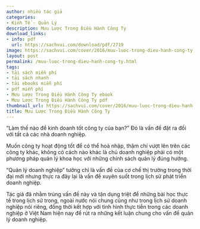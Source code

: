 ```yaml
---
author: nhiều tác giả
categories:
- Kinh Tế - Quản Lý
description: Mưu Lược Trong Điều Hành Công Ty
download_links:
- info: pdf
  url: https://sachvui.com/download/pdf/2719
image: https://sachvui.com/cover/2016/muu-luoc-trong-dieu-hanh-cong-ty.jpg
layout: post
permalink: /muu-luoc-trong-dieu-hanh-cong-ty.html
tags:
- tải sách miễn phí
- tải sách nhanh
- tải ebooks miễn phí
- pdf miễn phí
- Mưu Lược Trong Điều Hành Công Ty ebook
- Mưu Lược Trong Điều Hành Công Ty pdf
thumbnail_url: https://sachvui.com/cover/2016/muu-luoc-trong-dieu-hanh-cong-ty.jpg
title: Mưu Lược Trong Điều Hành Công Ty
---
```


 <div class="item-desc text-justify"> <p>“Làm thế nào để kinh doanh tốt công ty của bạn?” Đó là vấn đề đặt ra đối với tất cả các nhà doanh nghiệp.</p><p>Muốn công ty hoạt động tốt để có thể hoà nhập, thậm chí vượt lên trên các công ty khác, không có cách nào khác là chủ doanh nghiệp phải có một phương pháp quản lý khoa học với những chính sách quản lý đúng hướng.</p><p>“Quản lý doanh nghiệp” tưởng chỉ là vấn đề của cơ chế thị trường trong thời đại mới nhưng thực ra đây lại là vấn đề xuyên suốt trong lịch sử phát triển doanh nghiệp.</p><p>Tác giả đã nhằm trúng vấn đề này và tận dụng triệt để những bài học thực tế trong lịch sử trong, ngoài nước nói chung cũng như trong lịch sử doanh nghiệp nói riêng, đồng thời kết hợp với tình hình thực tiễn trong các doanh nghiệp ở Việt Nam hiện nay để rút ra những kết luận chung cho vấn đề quản lý doanh nghiệp.</p> </div>